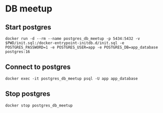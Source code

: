 # DB meetup

## Start postgres

```shell
docker run -d --rm --name postgres_db_meetup -p 5434:5432 -v $PWD/init.sql:/docker-entrypoint-initdb.d/init.sql -e POSTGRES_PASSWORD=1 -e POSTGRES_USER=app -e POSTGRES_DB=app_database postgres:16
```

## Connect to postgres

```shell
docker exec -it postgres_db_meetup psql -U app app_database
```


## Stop postgres

```shell
docker stop postgres_db_meetup
```

